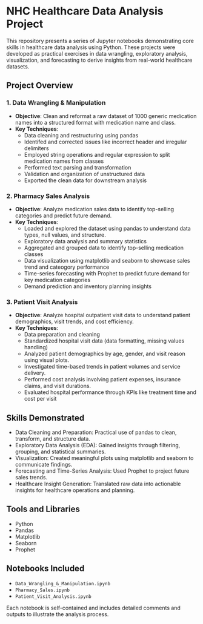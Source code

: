 # NHC Healthcare Data Analysis Project

This repository presents a series of Jupyter notebooks demonstrating core skills in healthcare data analysis using Python. These projects were developed as practical exercises in data wrangling, exploratory analysis, visualization, and forecasting to derive insights from real-world healthcare datasets.

## Project Overview

### 1. Data Wrangling & Manipulation
- **Objective**: Clean and reformat a raw dataset of 1000 generic medication names into a structured format with medication name and class.
- **Key Techniques**:
  - Data cleaning and restructuring using pandas
  - Identifed and corrected issues like incorrect header and irregular delimiters
  - Employed string operations and regular expression to split medication names from classes 
  - Performed text parsing and transformation
  - Validation and organization of unstructured data
  - Exported the clean data for downstream analysis 

### 2. Pharmacy Sales Analysis
- **Objective**: Analyze medication sales data to identify top-selling categories and predict future demand.
- **Key Techniques**:
  - Loaded and explored the dataset using pandas to understand data types, null values, and structure.
  - Exploratory data analysis and summary statistics
  - Aggregated and grouped data to identify top-selling medication classes
  - Data visualization using matplotlib and seaborn to showcase sales trend and cateogory performance
  - Time-series forecasting with Prophet to predict future demand for key medication categories
  - Demand prediction and inventory planning insights

### 3. Patient Visit Analysis
- **Objective**: Analyze hospital outpatient visit data to understand patient demographics, visit trends, and cost efficiency.
- **Key Techniques**:
   - Data preparation and cleaning
   - Standardized hospital visit data (data formatting, missing values handling)
   - Analyzed patient demographics by age, gender, and visit reason using visual plots.
   - Investigated time-based trends in patient volumes and service delivery.
   - Performed cost analysis involving patient expenses, insurance claims, and visit durations.
   - Evaluated hospital performance through KPIs like treatment time and cost per visit

## Skills Demonstrated

- Data Cleaning and Preparation: Practical use of pandas to clean, transform, and structure data.
- Exploratory Data Analysis (EDA): Gained insights through filtering, grouping, and statistical summaries.
- Visualization: Created meaningful plots using matplotlib and seaborn to communicate findings.
- Forecasting and Time-Series Analysis: Used Prophet to project future sales trends.
- Healthcare Insight Generation: Translated raw data into actionable insights for healthcare operations and planning.

## Tools and Libraries

- Python
- Pandas
- Matplotlib
- Seaborn
- Prophet

## Notebooks Included

- `Data_Wrangling_&_Manipulation.ipynb`
- `Pharmacy_Sales.ipynb`
- `Patient_Visit_Analysis.ipynb`

Each notebook is self-contained and includes detailed comments and outputs to illustrate the analysis process.
